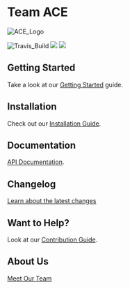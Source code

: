 # Team ACE
![ACE_Logo](https://i.imgur.com/bqERqto.png)



![Travis_Build](https://travis-ci.com/ucsd-cse112/The-Ace-Project.svg?token=HeZhtTREL9NrVwi39vMc&branch=master)
<a href="https://codeclimate.com/repos/5cc1ce198206ee0286017bf5/maintainability"><img src="https://api.codeclimate.com/v1/badges/ed00463022e82e9ed75e/maintainability" /></a>
<a href="https://codeclimate.com/repos/5cc1ce198206ee0286017bf5/test_coverage"><img src="https://api.codeclimate.com/v1/badges/ed00463022e82e9ed75e/test_coverage" /></a>

## Getting Started
Take a look at our [Getting Started](https://ucsd-cse112.github.io/The-Ace-Project/doc/getting-started.html) guide.

## Installation
Check out our [Installation Guide](https://ucsd-cse112.github.io/The-Ace-Project/doc/tutorial-installing-ace.html).

## Documentation
[API Documentation](https://ucsd-cse112.github.io/The-Ace-Project/doc/index.html).

## Changelog
[Learn about the latest changes](https://github.com/ucsd-cse112/The-Ace-Project/blob/master/CHANGELOG.md)

## Want to Help?
Look at our [Contribution Guide](https://github.com/ucsd-cse112/The-Ace-Project/wiki/Contribution-Guide).

## About Us
[Meet Our Team](https://ucsd-cse112.github.io/The-Ace-Project/)
